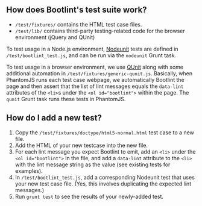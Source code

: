 ## How does Bootlint's test suite work?

* `/test/fixtures/` contains the HTML test case files.
* `/test/lib/` contains third-party testing-related code for the browser environment (jQuery and QUnit)

To test usage in a Node.js environment, [Nodeunit](https://github.com/caolan/nodeunit) tests are defined in `/test/bootlint_test.js`, and can be run via the `nodeunit` Grunt task.

To test usage in a browser environment, we use [QUnit](https://qunitjs.com/) along with some additional automation in `/test/fixtures/generic-qunit.js`. Basically, when PhantomJS runs each test case webpage, we automatically Bootlint the page and then assert that the list of lint messages equals the `data-lint` attributes of the `<li>`s under the `<ol id="bootlint">` within the page. The `qunit` Grunt task runs these tests in PhantomJS.


## How do I add a new test?

1. Copy the `/test/fixtures/doctype/html5-normal.html` test case to a new file.
2. Add the HTML of your new testcase into the new file.
3. For each lint message you expect Bootlint to emit, add an `<li>` under the `<ol id="bootlint">` in the file, and add a `data-lint` attribute to the `<li>` with the lint message string as the value (see existing tests for examples).
4. In `/test/bootlint_test.js`, add a corresponding Nodeunit test that uses your new test case file. (Yes, this involves duplicating the expected lint messages.)
5. Run `grunt test` to see the results of your newly-added test.
